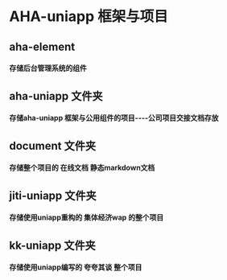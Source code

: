 # AHA-uniapp 框架与项目

## aha-element

#### 存储后台管理系统的组件


## aha-uniapp 文件夹

#### 存储aha-uniapp 框架与公用组件的项目----公司项目交接文档存放



## document 文件夹

#### 存储整个项目的 在线文档 静态markdown文档



## jiti-uniapp 文件夹

 #### 存储使用uniapp重构的 集体经济wap 的整个项目



## kk-uniapp 文件夹

#### 存储使用uniapp编写的 夸夸其谈 整个项目

